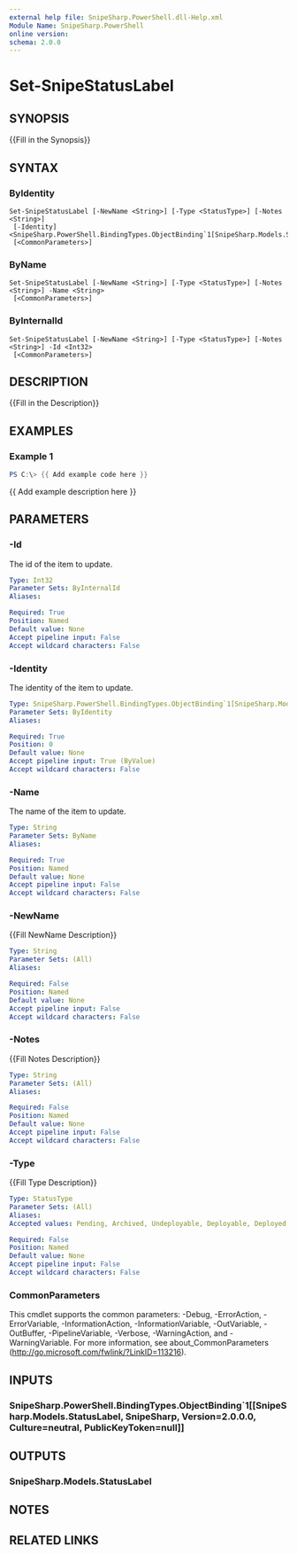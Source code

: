 ```yaml
---
external help file: SnipeSharp.PowerShell.dll-Help.xml
Module Name: SnipeSharp.PowerShell
online version:
schema: 2.0.0
---
```


# Set-SnipeStatusLabel

## SYNOPSIS
{{Fill in the Synopsis}}

## SYNTAX

### ByIdentity
```
Set-SnipeStatusLabel [-NewName <String>] [-Type <StatusType>] [-Notes <String>]
 [-Identity] <SnipeSharp.PowerShell.BindingTypes.ObjectBinding`1[SnipeSharp.Models.StatusLabel]>
 [<CommonParameters>]
```

### ByName
```
Set-SnipeStatusLabel [-NewName <String>] [-Type <StatusType>] [-Notes <String>] -Name <String>
 [<CommonParameters>]
```

### ByInternalId
```
Set-SnipeStatusLabel [-NewName <String>] [-Type <StatusType>] [-Notes <String>] -Id <Int32>
 [<CommonParameters>]
```

## DESCRIPTION
{{Fill in the Description}}

## EXAMPLES

### Example 1
```powershell
PS C:\> {{ Add example code here }}
```

{{ Add example description here }}

## PARAMETERS

### -Id
The id of the item to update.

```yaml
Type: Int32
Parameter Sets: ByInternalId
Aliases:

Required: True
Position: Named
Default value: None
Accept pipeline input: False
Accept wildcard characters: False
```

### -Identity
The identity of the item to update.

```yaml
Type: SnipeSharp.PowerShell.BindingTypes.ObjectBinding`1[SnipeSharp.Models.StatusLabel]
Parameter Sets: ByIdentity
Aliases:

Required: True
Position: 0
Default value: None
Accept pipeline input: True (ByValue)
Accept wildcard characters: False
```

### -Name
The name of the item to update.

```yaml
Type: String
Parameter Sets: ByName
Aliases:

Required: True
Position: Named
Default value: None
Accept pipeline input: False
Accept wildcard characters: False
```

### -NewName
{{Fill NewName Description}}

```yaml
Type: String
Parameter Sets: (All)
Aliases:

Required: False
Position: Named
Default value: None
Accept pipeline input: False
Accept wildcard characters: False
```

### -Notes
{{Fill Notes Description}}

```yaml
Type: String
Parameter Sets: (All)
Aliases:

Required: False
Position: Named
Default value: None
Accept pipeline input: False
Accept wildcard characters: False
```

### -Type
{{Fill Type Description}}

```yaml
Type: StatusType
Parameter Sets: (All)
Aliases:
Accepted values: Pending, Archived, Undeployable, Deployable, Deployed

Required: False
Position: Named
Default value: None
Accept pipeline input: False
Accept wildcard characters: False
```

### CommonParameters
This cmdlet supports the common parameters: -Debug, -ErrorAction, -ErrorVariable, -InformationAction, -InformationVariable, -OutVariable, -OutBuffer, -PipelineVariable, -Verbose, -WarningAction, and -WarningVariable. For more information, see about_CommonParameters (http://go.microsoft.com/fwlink/?LinkID=113216).

## INPUTS

### SnipeSharp.PowerShell.BindingTypes.ObjectBinding`1[[SnipeSharp.Models.StatusLabel, SnipeSharp, Version=2.0.0.0, Culture=neutral, PublicKeyToken=null]]

## OUTPUTS

### SnipeSharp.Models.StatusLabel

## NOTES

## RELATED LINKS
